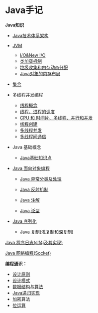 # Java手记

**Java知识**

- [Java技术体系架构](01java_structure.md)

- [JVM](jvm.md)

  - [I/O&New I/O](jvm_io_nio.md)
  - [类加载机制](jvm_class_load.md)
  - [垃圾收集和内存动态分配](jvm_gc.mds)
  - [Java对象的内存布局](jvm_object.md)

- [集合](java_collection.md)

- 多线程并发编程

  - [线程概念](thread_concept.md)
  - [线程、进程的调度](thread_progress_schedule.md)
  - [CPU 和 时间片、多线程、并行和并发](thread_cpu.md)
  - [线程创建](thread_create.md)
  - [多线程并发](thread_safe.md)
  - [多线程间通信](thread_communication.md)

- Java 基础概念

  - [Java基础知识点](java_base.md)
  
- [Java 面向对象编程](java_oo.md)
  - [Java 异常分类及处理](java_exception.md)
  
  - [Java 反射机制](java_reflection.md)
  - [Java 注解](java_annotation.md)
  - [Java 泛型](java_generics.md)
- [Java 序列化](java_serializable.md)
  - [Java 复制(浅复制和深复制)](java_clone.md)
  

[Java 程序日志(slf4j及其实现)](java_log.md)

[Java 网络编程(Socket)](java_network.md)

**编程通识：**

- [设计原则](design_rule.md)
- [设计模式](design_pattern.md)
- [数据结构与算法](data_structure.md)
- [Java递归实现](java_recursion.md)
- 加密算法
- [位运算](bit_operation.md)


